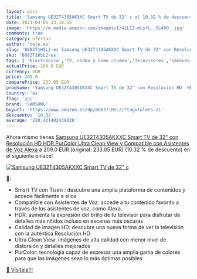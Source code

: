 ```yaml
---
layout: post
title: 'Samsung UE32T4305AKXXC Smart TV de 32" c al 10.32 % de descuento'
date: 2021-04-05 13:18:55
image: 'https://m.media-amazon.com/images/I/41LIZ-mLsfL._SL400_.jpg'
comments: true
category: ofertas
author: 'tole.es'
slug: 'B083T1HSL2-es Samsung UE32T4305AKXXC Smart TV de 32" con Resolución HD...'
sku: 'B083T1HSL2-es'
tags: [ 'Electrónica','TV, vídeo y home cinema','Televisores','samsung','smart','tv', ]
actualPrice: 209.0 EUR
currency: EUR
price: 209.0
comparePrice: 233.05 EUR
prodname: 'Samsung UE32T4305AKXXC Smart TV de 32" con Resolución HD  HDR  PurColor  Ultra Clean View y Compatible con Asistentes de Voz  Alexa '
country: 'es'
flag: '🇪🇸'
brand: 'SAMSUNG'
buyurl: 'https://www.amazon.es/dp/B083T1HSL2/?tag=tolees-21'
descuento: '10.32'
average: '220.421402439026'
---
```


Ahora mismo tienes [Samsung UE32T4305AKXXC Smart TV de 32" con Resolución HD  HDR  PurColor  Ultra Clean View y Compatible con Asistentes de Voz  Alexa ](https://www.amazon.es/dp/B083T1HSL2/?tag=tolees-21) a 209.0 EUR (original: 233.05 EUR) (10.32 %  de descuento) en el siguiente enlace!

[![Samsung UE32T4305AKXXC Smart TV de 32" c](https://m.media-amazon.com/images/I/41LIZ-mLsfL._SL400_.jpg)](https://www.amazon.es/dp/B083T1HSL2/?tag=tolees-21)

🔎:

- Smart TV con Tizen : descubre una amplia plataforma de contenidos y accede fácilmente a ellos
- Compatible con Asistentes de Voz: accede a tu contenido favorito a través de los asistentes de voz, como Alexa.
- HDR: aumenta la expresión del brillo de tu televisor para disfrutar de detalles más nítidos incluso en escenas más oscuras
- Calidad de imagen HD: descubre una nueva forma de ver la televisión con la auténtica Resolución HD
- Ultra Clean View: imágenes de alta calidad con menor nivel de distorsión y detalles mejorados
- PurColor: tecnología capaz de expresar una amplia gama de colores para que las imágenes sean lo más óptimas posibles

[🛒 Visítala!!!](https://www.amazon.es/dp/B083T1HSL2/?tag=tolees-21)
